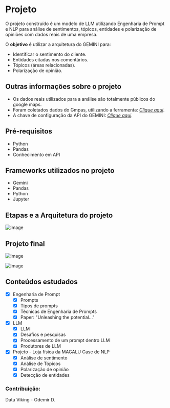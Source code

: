 # Projeto
O projeto construído é um modelo de LLM utilizando Engenharia de Prompt e NLP para análise de sentimentos, tópicos, entidades e polarização de opiniões com dados reais de uma empresa.


O **objetivo** é utilizar a arquitetura do GEMINI para:
- Identificar o sentimento do cliente.
- Entidades citadas nos comentários.
- Tópicos (áreas relacionadas).
- Polarização de opinião.

## Outras informações sobre o projeto

- Os dados reais utilizados para a análise são totalmente públicos do google maps.
- Foram coletados dados do Gmpas, utilizando a ferramenta: [_Clique aqui_](https://outscraper.com/pt/).
- A chave de configuração da API do GEMINI: [_Clique aqui_](https://aistudio.google.com/app/apikey).

## Pré-requisitos
- Python
- Pandas
- Conhecimento em API

## Frameworks utilizados no projeto
- Gemini
- Pandas
- Python
- Jupyter


## Etapas e a Arquitetura do projeto

![image](https://github.com/user-attachments/assets/e803b5d6-1efd-4dd7-865d-e94e90c17e28)


## Projeto final
![image](https://github.com/user-attachments/assets/5615c601-0fac-4dfc-a01d-39197bcd1d21)

![image](https://github.com/user-attachments/assets/d7ed5df5-0540-44a9-bbe5-8df09b610195)

## Conteúdos estudados
- [X] Engenharia de Prompt
  - [X] Prompts
  - [X] Tipos de prompts
  - [X] Técnicas de Engenharia de Prompts
  - [X] Paper: "Unleashing the potential..."

- [X] LLM
  - [X] LLM
  - [X] Desafios e pesquisas
  - [X] Processamento de um prompt dentro LLM
  - [X] Produtores de LLM
     
- [X] Projeto - Loja física da MAGALU
Case de NLP
  - [X] Análise de sentimento
  - [X] Análise de Tópicos
  - [X] Polarização de opinião
  - [X] Detecção de entidades
  
### Contribuição:
Data Viking - Odemir D.

